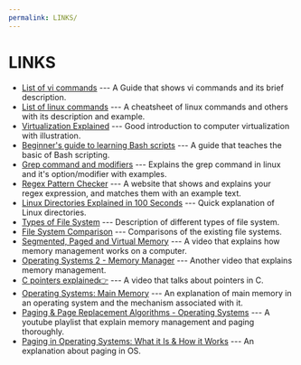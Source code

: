 ```yaml
---
permalink: LINKS/
---
```


# LINKS
* [List of vi commands](https://vim.rtorr.com) --- A Guide that shows vi commands and its brief description.
* [List of linux commands](https://www.geeksforgeeks.org/linux-commands-cheat-sheet/) --- A cheatsheet of linux commands and others with its description and example.
* [Virtualization Explained](https://youtu.be/UBVVq-xz5i0) --- Good introduction to computer virtualization with illustration.
* [Beginner's guide to learning Bash scripts](https://www.freecodecamp.org/news/bash-scripting-tutorial-linux-shell-script-and-command-line-for-beginners) --- A guide that teaches the basic of Bash scripting.
* [Grep command and modifiers](https://www.geeksforgeeks.org/grep-command-in-unixlinux/) --- Explains the grep command in linux and it's option/modifier with examples.
* [Regex Pattern Checker](https://regexr.com) --- A website that shows and explains your regex expression, and matches them with an example text.
* [Linux Directories Explained in 100 Seconds](https://youtu.be/42iQKuQodW4) --- Quick explanation of Linux directories.
* [Types of File System](https://youtu.be/_h30HBYxtws) --- Description of different types of file system.
* [File System Comparison](https://www.easeus.com/diskmanager/file-system.html) --- Comparisons of the existing file systems.
* [Segmented, Paged and Virtual Memory](https://youtu.be/p9yZNLeOj4s) --- A video that explains how memory management works on a computer.
* [Operating Systems 2 - Memory Manager](https://youtu.be/qdkxXygc3rE) --- Another video that explains memory management.
* [C pointers explained👉](https://youtu.be/DplxIq0mc_Y) --- A video that talks about pointers in C.
* [Operating Systems: Main Memory](https://www.cs.uic.edu/~jbell/CourseNotes/OperatingSystems/8_MainMemory.html) --- An explanation of main memory in an operating system and the mechanism associated with it.
* [Paging & Page Replacement Algorithms - Operating Systems](https://youtu.be/Nif2TZ5Cohw?list=PLIY8eNdw5tW-BxRY0yK3fYTYVqytw8qhp) --- A youtube playlist that explain memory management and paging thoroughly.
* [Paging in Operating Systems: What it Is & How it Works](https://phoenixnap.com/kb/paging) --- An explanation about paging in OS.
